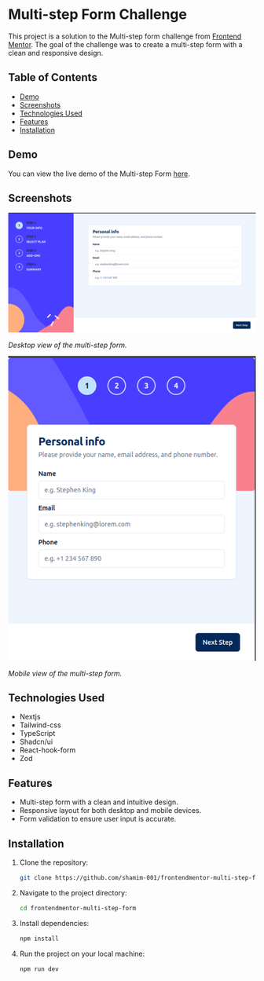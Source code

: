 # Multi-step Form Challenge

This project is a solution to the Multi-step form challenge from [Frontend Mentor](https://www.frontendmentor.io/challenges/multistep-form-YVAnSdqQBJ). The goal of the challenge was to create a multi-step form with a clean and responsive design.

## Table of Contents

- [Demo](#demo)
- [Screenshots](#screenshots)
- [Technologies Used](#technologies-used)
- [Features](#features)
- [Installation](#installation)

## Demo

You can view the live demo of the Multi-step Form [here](https://frontendmentor-multi-step-form-phi.vercel.app/).

## Screenshots

![Desktop View](multi-step-form-desktop.png)

_Desktop view of the multi-step form._

![Mobile View](multi-step-form-mobile.png)

_Mobile view of the multi-step form._

## Technologies Used

- Nextjs
- Tailwind-css
- TypeScript
- Shadcn/ui
- React-hook-form
- Zod

## Features

- Multi-step form with a clean and intuitive design.
- Responsive layout for both desktop and mobile devices.
- Form validation to ensure user input is accurate.

## Installation

1. Clone the repository:

   ```bash
   git clone https://github.com/shamim-001/frontendmentor-multi-step-form
   ```

2. Navigate to the project directory:

   ```bash
   cd frontendmentor-multi-step-form
   ```

3. Install dependencies:

   ```bash
   npm install
   ```

4. Run the project on your local machine:

   ```bash
   npm run dev
   ```
